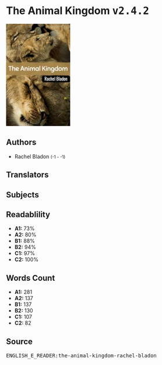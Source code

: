 # The Animal Kingdom <kbd>v2.4.2</kbd>

![](./cover.medium.jpg "")

## Authors


 - Rachel Bladon <small>(-1 - -1)</small>

## Translators



## Subjects



## Readablility


 - **A1:** 73%
 - **A2:** 80%
 - **B1:** 88%
 - **B2:** 94%
 - **C1:** 97%
 - **C2:** 100%

## Words Count


 - **A1:** 281
 - **A2:** 137
 - **B1:** 137
 - **B2:** 130
 - **C1:** 107
 - **C2:** 82

## Source


<kbd>ENGLISH_E_READER:the-animal-kingdom-rachel-bladon</kbd>
